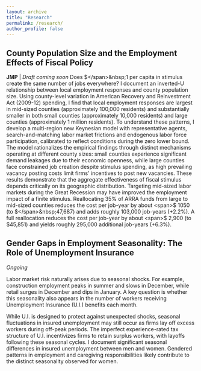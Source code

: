 ```yaml
---
layout: archive
title: "Research"
permalink: /research/
author_profile: false
---
```


## County Population Size and the Employment Effects of Fiscal Policy 
**JMP** | *Draft coming soon*
Does <span>$</span>&nbsp;1 per capita in stimulus create the same number of jobs everywhere? I document an inverted-U relationship between local employment responses and county population size. Using county-level variation in American Recovery and Reinvestment Act (2009-12) spending, I find that local employment responses are largest in mid-sized counties (approximately 100,000 residents) and substantially smaller in both small counties (approximately 10,000 residents) and large counties (approximately 1 million residents).
To understand these patterns, I develop a multi-region new Keynesian model with representative agents, search-and-matching labor market frictions and endogenous labor force participation, calibrated to reflect conditions during the zero lower bound. The model rationalizes the empirical findings through distinct mechanisms operating at different county sizes: small counties experience significant demand leakages due to their economic openness, while large counties face constrained job creation despite stimulus spending, as high prevailing vacancy posting costs limit firms' incentives to post new vacancies.
These results demonstrate that the aggregate effectiveness of fiscal stimulus depends critically on its geographic distribution. Targeting mid-sized labor markets during the Great Recession may have improved the employment impact of a finite stimulus. Reallocating 35% of ARRA funds from large to mid-sized counties reduces the cost per job-year by about <span>$</span>&nbsp;1050 (to <span>$</span>&nbsp;47,687) and adds roughly 103,000 job-years (+2.2%). A full reallocation reduces the cost per job-year by about <span>$</span>&nbsp;2,900 (to \$45,851) and yields roughly 295,000 additional job-years (+6.3%).


## Gender Gaps in Employment Seasonality: The Role of Unemployment Insurance
*Ongoing*

Labor market risk naturally arises due to seasonal shocks. For example, construction 
employment peaks in summer and slows in December, while retail surges in December and dips 
in January. A key question is whether this seasonality also appears in the number of workers 
receiving Unemployment Insurance (U.I.) benefits each month. 

While U.I. is designed to protect against unexpected shocks, seasonal fluctuations in insured 
unemployment may still occur as firms lay off excess workers during off-peak periods. The 
imperfect experience-rated tax structure of U.I. incentivizes firms to retain surplus 
workers, with layoffs following these seasonal cycles. I document significant seasonal 
differences in insured unemployment between men and women. Gendered patterns in employment 
and caregiving responsibilities likely contribute to the distinct seasonality observed for 
women.